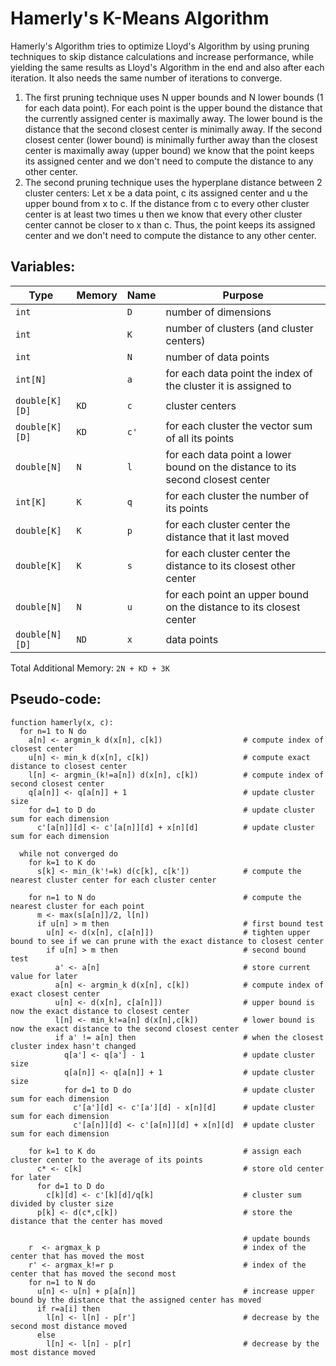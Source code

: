 # Hamerly's K-Means Algorithm

Hamerly's Algorithm tries to optimize Lloyd's Algorithm by using pruning techniques to skip distance calculations and increase performance, while yielding the same results as Lloyd's Algorithm in the end and also after each iteration. It also needs the same number of iterations to converge.

1. The first pruning technique uses N upper bounds and N lower bounds (1 for each data point). For each point is the upper bound the distance that the currently assigned center is maximally away. The lower bound is the distance that the second closest center is minimally away. If the second closest center (lower bound) is minimally further away than the closest center is maximally away (upper bound) we know that the point keeps its assigned center and we don't need to compute the distance to any other center.
2. The second pruning technique uses the hyperplane distance between 2 cluster centers: Let x be a data point, c its assigned center and u the upper bound from x to c. If the distance from c to every other cluster center is at least two times u then we know that every other cluster center cannot be closer to x than c. Thus, the point keeps its assigned center and we don't need to compute the distance to any other center.

## Variables:

| Type           | Memory | Name | Purpose                                                                        |
| -------------- | ------ | ---- | ------------------------------------------------------------------------------ |
| `int`          |        | `D`  | number of dimensions                                                           |
| `int`          |        | `K`  | number of clusters (and cluster centers)                                       |
| `int`          |        | `N`  | number of data points                                                          |
| `int[N]`       |        | `a`  | for each data point the index of the cluster it is assigned to                 |
| `double[K][D]` | `KD`   | `c`  | cluster centers                                                                |
| `double[K][D]` | `KD`   | `c'` | for each cluster the vector sum of all its points                              |
| `double[N]`    | `N`    | `l`  | for each data point a lower bound on the distance to its second closest center |
| `int[K]`       | `K`    | `q`  | for each cluster the number of its points                                      |
| `double[K]`    | `K`    | `p`  | for each cluster center the distance that it last moved                        |
| `double[K]`    | `K`    | `s`  | for each cluster center the distance to its closest other center               |
| `double[N]`    | `N`    | `u`  | for each point an upper bound on the distance to its closest center            |
| `double[N][D]` | `ND`   | `x`  | data points                                                                    |

Total Additional Memory: `2N + KD + 3K`

## Pseudo-code:

```
function hamerly(x, c):
  for n=1 to N do
    a[n] <- argmin_k d(x[n], c[k])                  # compute index of closest center
    u[n] <- min_k d(x[n], c[k])                     # compute exact distance to closest center
    l[n] <- argmin_(k!=a[n]) d(x[n], c[k])          # compute index of second closest center
    q[a[n]] <- q[a[n]] + 1                          # update cluster size
    for d=1 to D do                                 # update cluster sum for each dimension
      c'[a[n]][d] <- c'[a[n]][d] + x[n][d]          # update cluster sum for each dimension

  while not converged do
    for k=1 to K do
      s[k] <- min_(k'!=k) d(c[k], c[k'])            # compute the nearest cluster center for each cluster center

    for n=1 to N do                                 # compute the nearest cluster for each point
      m <- max(s[a[n]]/2, l[n])
      if u[n] > m then                              # first bound test
        u[n] <- d(x[n], c[a[n]])                    # tighten upper bound to see if we can prune with the exact distance to closest center
        if u[n] > m then                            # second bound test
          a' <- a[n]                                # store current value for later
          a[n] <- argmin_k d(x[n], c[k])            # compute index of exact closest center
          u[n] <- d(x[n], c[a[n]])                  # upper bound is now the exact distance to closest center
          l[n] <- min_k!=a[n] d(x[n],c[k])          # lower bound is now the exact distance to the second closest center
          if a' != a[n] then                        # when the closest cluster index hasn't changed
            q[a'] <- q[a'] - 1                      # update cluster size
            q[a[n]] <- q[a[n]] + 1                  # update cluster size
            for d=1 to D do                         # update cluster sum for each dimension
              c'[a'][d] <- c'[a'][d] - x[n][d]      # update cluster sum for each dimension
              c'[a[n]][d] <- c'[a[n]][d] + x[n][d]  # update cluster sum for each dimension

    for k=1 to K do                                 # assign each cluster center to the average of its points
      c* <- c[k]                                    # store old center for later
      for d=1 to D do
        c[k][d] <- c'[k][d]/q[k]                    # cluster sum divided by cluster size
      p[k] <- d(c*,c[k])                            # store the distance that the center has moved

                                                    # update bounds
    r  <- argmax_k p                                # index of the center that has moved the most
    r' <- argmax_k!=r p                             # index of the center that has moved the second most
    for n=1 to N do
      u[n] <- u[n] + p[a[n]]                        # increase upper bound by the distance that the assigned center has moved
      if r=a[i] then
        l[n] <- l[n] - p[r']                        # decrease by the second most distance moved
      else
        l[n] <- l[n] - p[r]                         # decrease by the most distance moved

```
